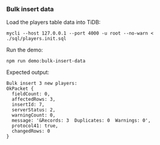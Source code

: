 ### Bulk insert data

Load the players table data into TiDB:

```shell
mycli --host 127.0.0.1 --port 4000 -u root --no-warn < ./sql/players.init.sql
```


Run the demo:

```shell
npm run demo:bulk-insert-data
```

Expected output:

```
Bulk insert 3 new players:
OkPacket {
  fieldCount: 0,
  affectedRows: 3,
  insertId: 7,
  serverStatus: 2,
  warningCount: 0,
  message: '&Records: 3  Duplicates: 0  Warnings: 0',
  protocol41: true,
  changedRows: 0
}
```
